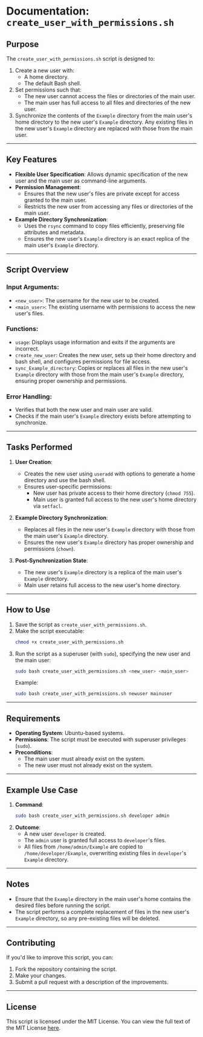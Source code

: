 
# Documentation: `create_user_with_permissions.sh`

## Purpose

The `create_user_with_permissions.sh` script is designed to:
1. Create a new user with:
   - A home directory.
   - The default Bash shell.
2. Set permissions such that:
   - The new user cannot access the files or directories of the main user.
   - The main user has full access to all files and directories of the new user.
3. Synchronize the contents of the `Example` directory from the main user's home directory to the new user's `Example` directory. Any existing files in the new user's `Example` directory are replaced with those from the main user.

---

## Key Features

- **Flexible User Specification**: Allows dynamic specification of the new user and the main user as command-line arguments.
- **Permission Management**:
  - Ensures that the new user's files are private except for access granted to the main user.
  - Restricts the new user from accessing any files or directories of the main user.
- **Example Directory Synchronization**:
  - Uses the `rsync` command to copy files efficiently, preserving file attributes and metadata.
  - Ensures the new user's `Example` directory is an exact replica of the main user's `Example` directory.

---

## Script Overview

### Input Arguments:
- `<new_user>`: The username for the new user to be created.
- `<main_user>`: The existing username with permissions to access the new user's files.

### Functions:
- `usage`: Displays usage information and exits if the arguments are incorrect.
- `create_new_user`: Creates the new user, sets up their home directory and bash shell, and configures permissions for file access.
- `sync_Example_directory`: Copies or replaces all files in the new user's `Example` directory with those from the main user's `Example` directory, ensuring proper ownership and permissions.

### Error Handling:
- Verifies that both the new user and main user are valid.
- Checks if the main user's `Example` directory exists before attempting to synchronize.

---

## Tasks Performed

1. **User Creation**:
   - Creates the new user using `useradd` with options to generate a home directory and use the bash shell.
   - Ensures user-specific permissions:
     - New user has private access to their home directory (`chmod 755`).
     - Main user is granted full access to the new user's home directory via `setfacl`.

2. **Example Directory Synchronization**:
   - Replaces all files in the new user's `Example` directory with those from the main user's `Example` directory.
   - Ensures the new user's `Example` directory has proper ownership and permissions (`chown`).

3. **Post-Synchronization State**:
   - The new user's `Example` directory is a replica of the main user's `Example` directory.
   - Main user retains full access to the new user's home directory.

---

## How to Use

1. Save the script as `create_user_with_permissions.sh`.
2. Make the script executable:
   ```bash
   chmod +x create_user_with_permissions.sh
   ```
3. Run the script as a superuser (with `sudo`), specifying the new user and the main user:
   ```bash
   sudo bash create_user_with_permissions.sh <new_user> <main_user>
   ```
   Example:
   ```bash
   sudo bash create_user_with_permissions.sh newuser mainuser
   ```

---

## Requirements

- **Operating System**: Ubuntu-based systems.
- **Permissions**: The script must be executed with superuser privileges (`sudo`).
- **Preconditions**:
  - The main user must already exist on the system.
  - The new user must not already exist on the system.

---

## Example Use Case

1. **Command**:
   ```bash
   sudo bash create_user_with_permissions.sh developer admin
   ```
2. **Outcome**:
   - A new user `developer` is created.
   - The `admin` user is granted full access to `developer`'s files.
   - All files from `/home/admin/Example` are copied to `/home/developer/Example`, overwriting existing files in `developer`'s `Example` directory.

---

## Notes

- Ensure that the `Example` directory in the main user's home contains the desired files before running the script.
- The script performs a complete replacement of files in the new user's `Example` directory, so any pre-existing files will be deleted.

---

## Contributing

If you'd like to improve this script, you can:
1. Fork the repository containing the script.
2. Make your changes.
3. Submit a pull request with a description of the improvements.

---

## License

This script is licensed under the MIT License. You can view the full text of the MIT License [here](https://opensource.org/licenses/MIT).
